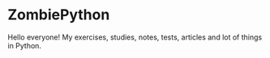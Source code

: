 ZombiePython
============
Hello everyone!
My exercises, studies, notes, tests, articles and lot of things in Python.
